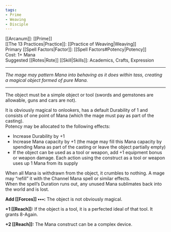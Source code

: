 ```yaml
---
tags:
- Prime
- Weaving
- Disciple
---
```


[[Arcanum]]: [[Prime]]\
[[The 13 Practices|Practice]]: [[Practice of Weaving|Weaving]]\
Primary [[Spell Factors|Factor]]: [[Spell Factors#Potency|Potency]]\
Cost: 1+ Mana\
Suggested [[Rotes|Rote]] [[Skill|Skills]]: Academics, Crafts, Expression

---

_The mage may pattern Mana into behaving as it does within tass, creating a magical object formed of pure Mana._

---

The object must be a simple object or tool (swords and gemstones are allowable, guns and cars are not).

It is obviously magical to onlookers, has a default Durability of 1 and consists of one point of Mana (which the mage must pay as part of the casting).\
Potency may be allocated to the following effects:
- Increase Durability by +1
- Increase Mana capacity by +1 (the mage may fill this Mana capacity by spending Mana as part of the casting or leave the object partially empty)
- If the object can be used as a tool or weapon, add +1 equipment bonus or weapon damage. Each action using the construct as a tool or weapon uses up 1 Mana from its supply

When all Mana is withdrawn from the object, it crumbles to nothing. A mage may “refill” it with the Channel Mana spell or similar effects.\
When the spell’s Duration runs out, any unused Mana sublimates back into the world and is lost.

**Add [[Forces]] •••:** The object is not obviously magical.

**+1 [[Reach]]:** If the object is a tool, it is a perfected ideal of that tool. It grants 8-Again.

**+2 [[Reach]]:** The Mana construct can be a complex device.